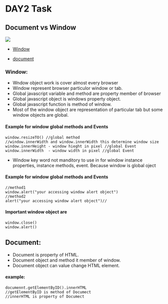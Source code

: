 # DAY2 Task

## Document vs Window

<img src="https://miro.medium.com/v2/resize:fit:809/1*gRMkpPF9o_hAPGS4iJKCDQ.png"/>

- [Window](#Window-)

- [document](#Document-)

### Window:
- Wndow object work is cover almost every  browser 
- Window represent browser particulor window or tab.
- Global javascript variable and method are property member of browser
- Global javascript object is windows property object.
- Global javascript function is method of window.
- Most of the window object are representation of particular tab but some window objects are global.

#### Example for window global methods and Events
```
window.resizeTO() //global method
//window.innerWidth and window.innerWidth this determine window size
window.innerHeight - window hieght in pixel //global Event
window.innerWidth  - window width in pixel //global Event

```

- Window key word not manditory to use in for window instance properties, instance methods, event. Because window is global oject

#### Example for window global methods and Events
```
//method1
window.alert("your accessing window alert object")
//method2
alert("your accessing window alert object")//
```
#### Important window object are

```
window.close()
window.alert()
```

 ## Document:
 
- Document is property of HTML.
- Document object and method it member of window.
- Document object can value change HTML element.
  
#### example:
```
documennt.getElementByID().innerHTML 
//getElementByID is method of Documect
//innerHTML is property of Documect

```
